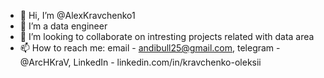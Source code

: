 - 👋 Hi, I’m @AlexKravchenko1
- 👀 I’m a data engineer
- 💞️ I’m looking to collaborate on intresting projects related with data area
- 📫 How to reach me: email - andibull25@gmail.com, telegram - @ArcHKraV, LinkedIn - linkedin.com/in/kravchenko-oleksii

<!---
AlexKravchenko1/AlexKravchenko1 is a ✨ special ✨ repository because its `README.md` (this file) appears on your GitHub profile.
You can click the Preview link to take a look at your changes.
--->
